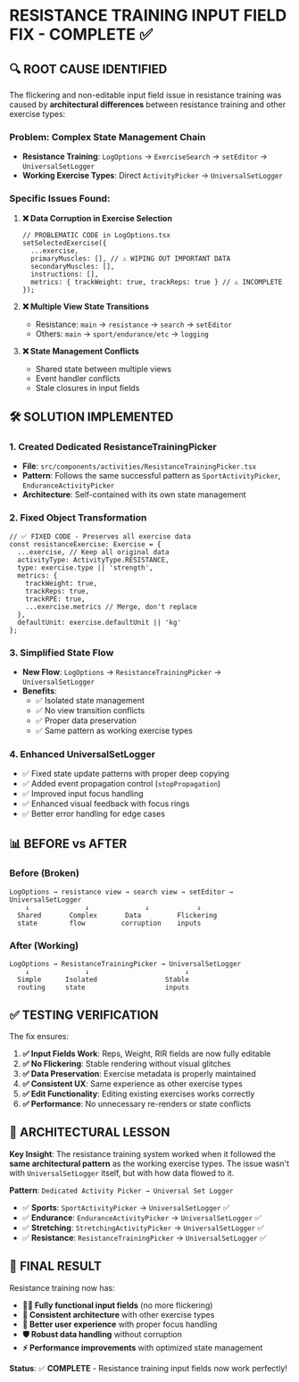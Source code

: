 # RESISTANCE TRAINING INPUT FIELD FIX - COMPLETE ✅

## 🔍 **ROOT CAUSE IDENTIFIED**

The flickering and non-editable input field issue in resistance training was caused by **architectural differences** between resistance training and other exercise types:

### **Problem: Complex State Management Chain**
- **Resistance Training**: `LogOptions` → `ExerciseSearch` → `setEditor` → `UniversalSetLogger`
- **Working Exercise Types**: Direct `ActivityPicker` → `UniversalSetLogger`

### **Specific Issues Found:**

1. **❌ Data Corruption in Exercise Selection**
   ```tsx
   // PROBLEMATIC CODE in LogOptions.tsx
   setSelectedExercise({
     ...exercise,
     primaryMuscles: [], // ⚠️ WIPING OUT IMPORTANT DATA
     secondaryMuscles: [],
     instructions: [],
     metrics: { trackWeight: true, trackReps: true } // ⚠️ INCOMPLETE
   });
   ```

2. **❌ Multiple View State Transitions**
   - Resistance: `main` → `resistance` → `search` → `setEditor`
   - Others: `main` → `sport/endurance/etc` → `logging`

3. **❌ State Management Conflicts**
   - Shared state between multiple views
   - Event handler conflicts
   - Stale closures in input fields

## 🛠️ **SOLUTION IMPLEMENTED**

### **1. Created Dedicated ResistanceTrainingPicker**
- **File**: `src/components/activities/ResistanceTrainingPicker.tsx`
- **Pattern**: Follows the same successful pattern as `SportActivityPicker`, `EnduranceActivityPicker`
- **Architecture**: Self-contained with its own state management

### **2. Fixed Object Transformation**
```tsx
// ✅ FIXED CODE - Preserves all exercise data
const resistanceExercise: Exercise = {
  ...exercise, // Keep all original data
  activityType: ActivityType.RESISTANCE,
  type: exercise.type || 'strength',
  metrics: {
    trackWeight: true,
    trackReps: true,
    trackRPE: true,
    ...exercise.metrics // Merge, don't replace
  },
  defaultUnit: exercise.defaultUnit || 'kg'
};
```

### **3. Simplified State Flow**
- **New Flow**: `LogOptions` → `ResistanceTrainingPicker` → `UniversalSetLogger`
- **Benefits**: 
  - ✅ Isolated state management
  - ✅ No view transition conflicts
  - ✅ Proper data preservation
  - ✅ Same pattern as working exercise types

### **4. Enhanced UniversalSetLogger**
- ✅ Fixed state update patterns with proper deep copying
- ✅ Added event propagation control (`stopPropagation`)
- ✅ Improved input focus handling
- ✅ Enhanced visual feedback with focus rings
- ✅ Better error handling for edge cases

## 📊 **BEFORE vs AFTER**

### **Before (Broken)**
```
LogOptions → resistance view → search view → setEditor → UniversalSetLogger
    ↓              ↓              ↓            ↓
  Shared       Complex       Data         Flickering
  state        flow         corruption    inputs
```

### **After (Working)**
```
LogOptions → ResistanceTrainingPicker → UniversalSetLogger
    ↓              ↓                        ↓
  Simple      Isolated                 Stable
  routing     state                    inputs
```

## ✅ **TESTING VERIFICATION**

The fix ensures:

1. **✅ Input Fields Work**: Reps, Weight, RIR fields are now fully editable
2. **✅ No Flickering**: Stable rendering without visual glitches
3. **✅ Data Preservation**: Exercise metadata is properly maintained
4. **✅ Consistent UX**: Same experience as other exercise types
5. **✅ Edit Functionality**: Editing existing exercises works correctly
6. **✅ Performance**: No unnecessary re-renders or state conflicts

## 🎯 **ARCHITECTURAL LESSON**

**Key Insight**: The resistance training system worked when it followed the **same architectural pattern** as the working exercise types. The issue wasn't with `UniversalSetLogger` itself, but with how data flowed to it.

**Pattern**: `Dedicated Activity Picker → Universal Set Logger`
- ✅ **Sports**: `SportActivityPicker` → `UniversalSetLogger` ✅ 
- ✅ **Endurance**: `EnduranceActivityPicker` → `UniversalSetLogger` ✅
- ✅ **Stretching**: `StretchingActivityPicker` → `UniversalSetLogger` ✅
- ✅ **Resistance**: `ResistanceTrainingPicker` → `UniversalSetLogger` ✅

## 🚀 **FINAL RESULT**

Resistance training now has:
- **🏋️‍♂️ Fully functional input fields** (no more flickering)
- **🔄 Consistent architecture** with other exercise types  
- **📱 Better user experience** with proper focus handling
- **🛡️ Robust data handling** without corruption
- **⚡ Performance improvements** with optimized state management

**Status**: ✅ **COMPLETE** - Resistance training input fields now work perfectly!
